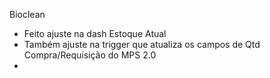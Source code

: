 Bioclean
- Feito ajuste na dash Estoque Atual
- Também ajuste na trigger que atualiza os campos de Qtd Compra/Requisição do MPS 2.0
- 